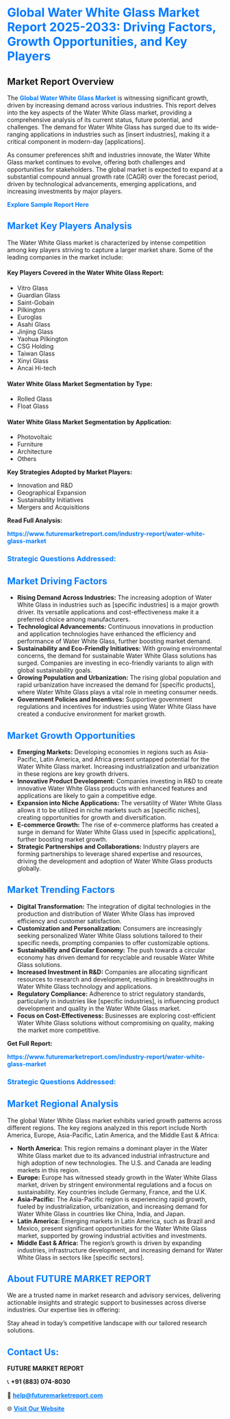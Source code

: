 <h1 style="color: #007BFF;">Global Water White Glass Market Report 2025-2033: Driving Factors, Growth Opportunities, and Key Players</h1>

<section id="overview">
<h2>Market Report Overview</h2>
<p>The <a href="https://www.futuremarketreport.com/industry-report/water-white-glass-market" style="color: #007BFF; text-decoration: none;"><strong>Global Water White Glass Market</strong></a> is witnessing significant growth, driven by increasing demand across various industries. This report delves into the key aspects of the Water White Glass market, providing a comprehensive analysis of its current status, future potential, and challenges. The demand for Water White Glass has surged due to its wide-ranging applications in industries such as [insert industries], making it a critical component in modern-day [applications].</p>
<p>As consumer preferences shift and industries innovate, the Water White Glass market continues to evolve, offering both challenges and opportunities for stakeholders. The global market is expected to expand at a substantial compound annual growth rate (CAGR) over the forecast period, driven by technological advancements, emerging applications, and increasing investments by major players.</p>
</section>

<section id="overview">
<p><a href="https://www.futuremarketreport.com/request-sample/reportId=41858" style="color: #007BFF; text-decoration: none;"><strong>Explore Sample Report Here</strong></a></p>
</section>

<section id="key-players">
<h2 style="color: #007BFF;">Market Key Players Analysis</h2>
<p>The Water White Glass market is characterized by intense competition among key players striving to capture a larger market share. Some of the leading companies in the market include:</p>
<h4>Key Players Covered in the Water White Glass Report:</h4>
<ul><li>Vitro Glass</li><li>Guardian Glass</li><li>Saint-Gobain</li><li>Pilkington</li><li>Euroglas</li><li>Asahi Glass</li><li>Jinjing Glass</li><li>Yaohua Pilkington</li><li>CSG Holding</li><li>Taiwan Glass</li><li>Xinyi Glass</li><li>Ancai Hi-tech</li></ul>
<h4>Water White Glass Market Segmentation by Type:</h4>
<ul><li>Rolled Glass</li><li>Float Glass</li></ul>

<h4>Water White Glass Market Segmentation by Application:</h4>
<ul><li>Photovoltaic</li><li>Furniture</li><li>Architecture</li><li>Others</li></ul>
<p><strong>Key Strategies Adopted by Market Players:</strong></p>
<ul>
<li>Innovation and R&D</li>
<li>Geographical Expansion</li>
<li>Sustainability Initiatives</li>
<li>Mergers and Acquisitions</li>
</ul>
</section>

<section>
<p><strong>Read Full Analysis: </strong></p><a href="https://www.futuremarketreport.com/industry-report/water-white-glass-market" style="color: #007BFF; text-decoration: none;"><strong>https://www.futuremarketreport.com/industry-report/water-white-glass-market</strong></a>
<h3 style="color: #007BFF;">Strategic Questions Addressed:</h3>
</section>

<section id="driving-factors">
<h2 style="color: #007BFF;">Market Driving Factors</h2>
<ul>
<li><strong>Rising Demand Across Industries:</strong> The increasing adoption of Water White Glass in industries such as [specific industries] is a major growth driver. Its versatile applications and cost-effectiveness make it a preferred choice among manufacturers.</li>
<li><strong>Technological Advancements:</strong> Continuous innovations in production and application technologies have enhanced the efficiency and performance of Water White Glass, further boosting market demand.</li>
<li><strong>Sustainability and Eco-Friendly Initiatives:</strong> With growing environmental concerns, the demand for sustainable Water White Glass solutions has surged. Companies are investing in eco-friendly variants to align with global sustainability goals.</li>
<li><strong>Growing Population and Urbanization:</strong> The rising global population and rapid urbanization have increased the demand for [specific products], where Water White Glass plays a vital role in meeting consumer needs.</li>
<li><strong>Government Policies and Incentives:</strong> Supportive government regulations and incentives for industries using Water White Glass have created a conducive environment for market growth.</li>
</ul>
</section>

<section id="growth-opportunities">
<h2 style="color: #007BFF;">Market Growth Opportunities</h2>
<ul>
<li><strong>Emerging Markets:</strong> Developing economies in regions such as Asia-Pacific, Latin America, and Africa present untapped potential for the Water White Glass market. Increasing industrialization and urbanization in these regions are key growth drivers.</li>
<li><strong>Innovative Product Development:</strong> Companies investing in R&D to create innovative Water White Glass products with enhanced features and applications are likely to gain a competitive edge.</li>
<li><strong>Expansion into Niche Applications:</strong> The versatility of Water White Glass allows it to be utilized in niche markets such as [specific niches], creating opportunities for growth and diversification.</li>
<li><strong>E-commerce Growth:</strong> The rise of e-commerce platforms has created a surge in demand for Water White Glass used in [specific applications], further boosting market growth.</li>
<li><strong>Strategic Partnerships and Collaborations:</strong> Industry players are forming partnerships to leverage shared expertise and resources, driving the development and adoption of Water White Glass products globally.</li>
</ul>
</section>

<section id="trending-factors">
<h2 style="color: #007BFF;">Market Trending Factors</h2>
<ul>
<li><strong>Digital Transformation:</strong> The integration of digital technologies in the production and distribution of Water White Glass has improved efficiency and customer satisfaction.</li>
<li><strong>Customization and Personalization:</strong> Consumers are increasingly seeking personalized Water White Glass solutions tailored to their specific needs, prompting companies to offer customizable options.</li>
<li><strong>Sustainability and Circular Economy:</strong> The push towards a circular economy has driven demand for recyclable and reusable Water White Glass solutions.</li>
<li><strong>Increased Investment in R&D:</strong> Companies are allocating significant resources to research and development, resulting in breakthroughs in Water White Glass technology and applications.</li>
<li><strong>Regulatory Compliance:</strong> Adherence to strict regulatory standards, particularly in industries like [specific industries], is influencing product development and quality in the Water White Glass market.</li>
<li><strong>Focus on Cost-Effectiveness:</strong> Businesses are exploring cost-efficient Water White Glass solutions without compromising on quality, making the market more competitive.</li>
</ul>
</section>

<section>
<p><strong>Get Full Report: </strong></p><a href="https://www.futuremarketreport.com/industry-report/water-white-glass-market" style="color: #007BFF; text-decoration: none;"><strong>https://www.futuremarketreport.com/industry-report/water-white-glass-market</strong></a>
<h3 style="color: #007BFF;">Strategic Questions Addressed:</h3>
</section>


<section id="regional-analysis">
<h2 style="color: #007BFF;">Market Regional Analysis</h2>
<p>The global Water White Glass market exhibits varied growth patterns across different regions. The key regions analyzed in this report include North America, Europe, Asia-Pacific, Latin America, and the Middle East & Africa:</p>
<ul>
<li><strong>North America:</strong> This region remains a dominant player in the Water White Glass market due to its advanced industrial infrastructure and high adoption of new technologies. The U.S. and Canada are leading markets in this region.</li>
<li><strong>Europe:</strong> Europe has witnessed steady growth in the Water White Glass market, driven by stringent environmental regulations and a focus on sustainability. Key countries include Germany, France, and the U.K.</li>
<li><strong>Asia-Pacific:</strong> The Asia-Pacific region is experiencing rapid growth, fueled by industrialization, urbanization, and increasing demand for Water White Glass in countries like China, India, and Japan.</li>
<li><strong>Latin America:</strong> Emerging markets in Latin America, such as Brazil and Mexico, present significant opportunities for the Water White Glass market, supported by growing industrial activities and investments.</li>
<li><strong>Middle East & Africa:</strong> The region’s growth is driven by expanding industries, infrastructure development, and increasing demand for Water White Glass in sectors like [specific sectors].</li>
</ul>
</section>

<footer>
<h2 style="color: #007BFF;">About FUTURE MARKET REPORT</h2>
<p>We are a trusted name in market research and advisory services, delivering actionable insights and strategic support to businesses across diverse industries. Our expertise lies in offering:</p>

<p>Stay ahead in today’s competitive landscape with our tailored research solutions.</p>

<h2 style="color: #007BFF;">Contact Us:</h2>
<p><strong>FUTURE MARKET REPORT</strong></p>
<p>📞 <strong>+91 (883) 074-8030</strong></p>
<p>📧 <strong><a href="mailto:help@futuremarketreport.com" style="color: #007BFF;">help@futuremarketreport.com</a></strong></p>
<p>🌐 <strong><a href="https://www.futuremarketreport.com/" style="color: #007BFF;">Visit Our Website</a></strong></p>
</footer>